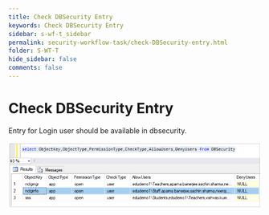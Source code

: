 ```yaml
---
title: Check DBSecurity Entry
keywords: Check DBSecurity Entry
sidebar: s-wf-t_sidebar
permalink: security-workflow-task/check-DBSecurity-entry.html
folder: S-WT-T
hide_sidebar: false
comments: false
---
```


# Check DBSecurity Entry

Entry for Login user should be available in dbsecurity.

![](/images/desecurityentry.png)








